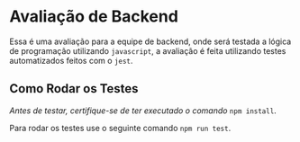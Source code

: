# Avaliação de Backend

Essa é uma avaliação para a equipe de backend, onde será testada a lógica de programação utilizando `javascript`, a avaliação é feita utilizando testes automatizados feitos com o `jest`.

## Como Rodar os Testes
*Antes de testar, certifique-se de ter executado o comando* `npm install`.

Para rodar os testes use o seguinte comando `npm run test`.